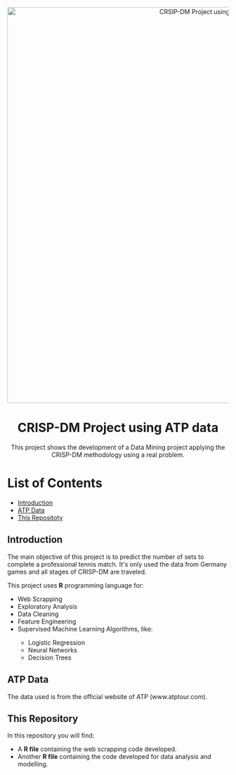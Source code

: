 <p align="center">
 <img width="900px" src="https://revistatenis.uol.com.br/media/versions/felix_aliassime_atp_finals_2022_fixed_big.jpg" align="center" alt="CRSIP-DM Project using ATP data " />
 <h1 align="center">CRISP-DM Project using ATP data</h1>
 <p align="center">This project shows the development of a Data Mining project applying the CRISP-DM methodology using a real problem.</p>

# List of Contents

-   [Introduction](#introduction)
-   [ATP Data](#atp-data)
-   [This Repositoty](#this-repository)

<h2 id="#Introduction">Introduction</h2>
<p> The main objective of this project is to predict the number of sets to complete a professional tennis match. It's only used the data from Germany games and all stages of CRISP-DM are traveled. </p>
<p>This project uses <strong>R</strong> programming language for:</p>
<ul>
    <li>Web Scrapping</li>
    <li>Exploratory Analysis</li>
    <li>Data Cleaning</li>
    <li>Feature Engineering</li>
    <li>Supervised Machine Learning Algorithms, like:</li>
        <ul>
        <li>Logistic Regression</li>
        <li>Neural Networks</li>
        <li>Decision Trees</li>
        </ul>
</ul>

<h2 id="#atp-data">ATP Data</h2> 
<p>The data used is from the official website of ATP <a link url="www.atptour.com")>(www.atptour.com).</a></p>

<h2 id="#this-repository">This Repository</h2> 
<p>In this repository you will find:</p>
<ul> 
    <li>A <a link="https://github.com/beatriz-lafuente/CRISPDM/blob/main/web_scrapping.R"> <strong>R file</strong> </a>containing the web scrapping code developed. </li>
    <li>Another <a link="https://github.com/beatriz-lafuente/CRISPDM/blob/main/CRISP_DM.R"> <strong>R file</strong> </a> containing the code developed for data analysis and modelling. </li>
</ul>
